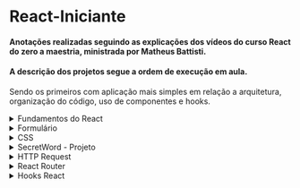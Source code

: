 # React-Iniciante

#### Anotações realizadas seguindo as explicações dos vídeos do curso React do zero a maestria,  ministrada por Matheus Battisti.

#### A descrição dos projetos segue a ordem de execução em aula.
Sendo os primeiros com aplicação mais simples em relação a arquitetura, organização do código, uso de componentes e hooks.

<details>
  <summary>Fundamentos do React</summary>
  
#### Node.Js 
- e uma biblioteca, runtime de javScript, utilizada por um compilador durante a execução do programa, éconstruida em V8 da Google.
  - Temos um código JavaScript rodando em C++ para garantir alta performance.
  - Download Node : nodejs.org
  - Verificar versão do node, digitar no cmd: node -v

#### NPM 
- é um gerenciador de pacotes Node, permite utilizar bibliotecas de terceiros, e também é utilizado par executar determinados scripts no programa.
  - os módulos externos ficam na pasta node-modules, Ela deve ser descartável, a cada instalação do projeto baixamos todos os pacotes novamente.
  - O npm vem junto com o Node.
  - Verificar versão do npm, digitar no cmd: npm -v


Terminal Powershell é melhor que o cmd.

#### Modo comum de criar um proje em react:
      npx create-react-app nomedaaplicação

#### Modo mais atual de criar o projeto utilizando vite, o projeto é criado de forma mais rápida:
     npm create vite@latest
 - selecionar nome do projeto
- selecionar o framework (no caso escolher react)
- selecionar a variant - JavScript ou TypeScript
- entrar na pasta no projeto que foi criada e rodar:
  - npm install ou npm i

#### Para rodar com vite:
     npm run dev

Extensão VS Code:
ES7 + React/Redux/React-Native
__________________________________________________________________________________

### Fundamentos do React

* Components
  - CamelCase
  - para importar colocar em forma de tag <Component/>

* Events (button, onClick)
  - Temos acesso ao argumento especial chamado events ou e. são os dados que o evento contém, se passar ele no log é possível ver tudo que o evento possui.

* Funções no evento
  - é possível passar a função criandoo uma () =>, porém não é recomendado criar uma função de bloco (função com mais de uma linha) nesse caso é melhor criar a função e chama-lano onclick.

* Imagem
  - Na pasta public manter as imagens que não possuem previsão de mudança, como logo, favicon
  - Na pasta assets as imagens que estão dentro do arquivo e poderão sofrer mudanças.

* Hooks
  - Todos os hooks começam com use
  - podemos criar nossos hooks, isso se chama custom hook
  - precisam ser importados
  - Hooks guarda ou alteram o estado de um dado


* Renderizar listas
  - map ex: <div>
	 <ul>
	  {list.map((item) => (
	    <li>{item}</li>))}
	 </ul>
	</div>

o list foi inicializado com useState contendo um array de nomes
ex: const [list] = useState(["Juliana", "Claudia", "Priscila"])


* Propriedade Key
  - o react precisa de uma chave única para cada um dos itens listados, isso ajuda a renderizar os componentes.
  - Podemos usar o id ou o index, mas o ideal é utilizar o id, em ultimo caso se usa o idex.
  - map ex com index: <div>
	 <ul>
	  {list.map((item,i) => (
	    <li key={i}>{item}</li>))}
	 </ul>
	</div>

* Previous State
  - permite pegar o dado ems eu valor original dentro de um set de dado
  - usado paramodificar listas, pois temoso valor antigo e transformamos em um valor novo
  - o primeiro argumento de um set sempre será o previous state
  - para chamar colocar prev+nome do state
  - ex: prevList

* Renderização condicional
  - é quando imprimimos uma parte do template baseado em uma condição
  - usa if para checar
  - ex: em caso de usuario autenticado/não autenticado

* If/Else
  - utilizar ternário
  - condição ? bloco1 : bloco2

* Props
  - passar valores de um componente pai para um componente filho
  - muito útil quando os dados são carregados via banco de dados.
  - as props vem em um objeto no argumento da função do componente.
  - eu dou um nome para propriedade que eu vou enviar e depois igualo ela o valor
  - ex: nome={nome}.
    - o primeiro campo é o nome que dou para a propriedade, não importa o nome que vou dar, poderia ser bola={nome}.
    - o segundo campo é o valor da propriedade, ele precisa ser informad0 corretamente.

  -  - ao receber o props no filho , recebo no componente filho pelo nome que eu dei a ele.

* Desestruturar props - destructuring
  - É a forma mais atual e funcional para utilizar.
  - passo entre {} os nomes das propriedades que estou recebendo por props.

* Renderização de lista
  - modelo de construção: { cars.map((car)=>(
  - para acessar os dados preciso passar car.propriedadedesejada
)}

* Fragments
  - <></> É interessante utilizar quando precisamos ter mais de um elemento pai em um componente.
  - Ela serve como elemento pai, não alterando a estrutura HTML como acontece se utilizamos uma div.

* ChildrenProp
  - recurso utilizado quando um componente precisa ter jsx dentro dele
  - porém esse jsx vem do componente pai
  - então o componente age como um container abraçando estes elementos
  - children é considerada uma prop de um componente.
  - a propriedade children carrega outros elementos além do valor, como o HTML.
  - No componente pai passo o prop myValue e as propriedades que desejo que sejam mostradas dentro do componente filho, elas serão carregadas pelo prop children, essa funcionalidade é muito utilizada em context.
    
  ![image](https://github.com/JuCouto/React-Iniciante/assets/100319483/486fec32-02cf-49f7-8eba-fa2979cc3bf7)
  
  - no componente filho recebo o prop children e passo como objeto children onde será carregado as propriedades no pai, posso também receber mais de uma prop, como o myValue por exemplo:
    
   ![image](https://github.com/JuCouto/React-Iniciante/assets/100319483/8c1dcd7d-de3f-4d12-99f2-c43af25427a7)

  - Exemplo em tela:
 
    ![image](https://github.com/JuCouto/React-Iniciante/assets/100319483/5cb20c97-243b-4d9e-b68a-7940dd5007c8)

* Função em props -  PAI PARA FILHO
  - criar a função no component pai e enviar como prop para o component.
  - No componente filho a função pode ser ativada por um evento.
  - exemplo: função de deletar no pai, passo para o filho , e no filho chamo a função através do ícone de deletar.

* State lift - FILHO PARA PAI
  - valor levado do component filho para o pai
  - geralmente temos um componente que usa o state e outro que o altera
  - precisamos passar a alteração para o componente pai e este passa para o componente que usa o state

	* --> exemplo com 3 componentes:

	-- (estado gerenciado pelo componente pai)
	-- o state fica no pai
	-- a função está no pai
	-- passo o state para o filho1 por prop.

	-- (componente que consome esse estado)
	-- no filho1 recebo o parâmetro

	-- (componente que altera e eleva o estado, para eu ter um reconsumo do estado)
	-- no pai passo a função por props par o filho2.
	-- no filho2 recebo a função e faço o gerenciamento do que será passado/recebido na função que está criada no pai.
	-- criando um botão que vai ativar o evento para chamar a função e passar o valor para a função.

</details>

<details>
  <summary>Formulário</summary>

 </details>

 
<details>
  <summary>CSS</summary>

* CSS inline
	- style{{color:"red", margin: "25px", borderTop:"2px black solid" }}

* CSS de Componentes
	- Classe style.css
 - 
* Classe dinâmica 
usar if ternário para transitar entre duas className, pode ser usando para acessibilidade

CSS modules
é usando atualmente, obeneficio é não vazar css para outro componente, mesmo se eu chamar a mesma classename, ele só aceita se tiver a importação da pasta module.css
a convenção é nomecomponente.module.css

 </details>
 
<details>
  <summary>SecretWord - Projeto</summary>
  
- Projeto de um jogo similar ao jogo da forca.
  
- Nesse projeto as "responsabilidades" estão concentradas no App.
 
- É o primeiro projeto do curso, então foi criado de forma mais básica, sem usar todos os recursos do react.
 
  ![SecretWord](https://github.com/JuCouto/React-Iniciante/assets/100319483/17997dd8-ed8d-49e2-bbc0-a599f28c5c16)

** sugestão de melhoria: mostrar a palavra completa ao acertar todas asletras, no momento está trocando para a próxima palavra. 
</details>

<details>
  <summary>HTTP Request</summary>

  #### API
  - O projeto apresenta simulação de API utilizando o json server (npm i json-server)
  - Para acessa-lo criar uma pasta "data"e arquivo db.json. colar seu modelo de json a ser consumido.
  - No package.json em scripts colar:   <br>"server": "json-server --watch data/db.json".
  - Para rodar o projeto, iniciar com  o jsonserver, pois por default ele abre na porta 3000.<br>
o react vai abrir em outra porta se a 3000 estiver ocupada, ou usando o vite vai abrir  na 5173
  - <b>npm run server</b>

  - O código possui comentários para facilitar o acompanhamento no que foi acrescentado nas aulas.
![Http](https://github.com/JuCouto/React-Iniciante/assets/100319483/079a99c9-aabb-4709-a2d3-c6ff2df297ef)

</details>

<details>
  <summary>React Router</summary>


</details>

<details>
  <summary>Hooks React</summary>

### UseState
- O principal propósito é gerenciar valores.
- Podemos consultar uma valor e alterá-lo.
- Isso permite re-renderizar um componente, o que não é possível com a manipulação de variáveis.

### useState e inputs
- Atrelando o useState a um input podemos fazer algumas ações:
  - alteração de um state por evento de onChange
  - Limpeza de inputs(Controlled input => tem que atrelar o value do input  ao valor do state)
  - Após preenchimento total do form, unir os statese fazer um envio dos dados ao back-end


### useReducer
- Tem a mesma função do useState, ele gerencia valores
- Porém temos a possibilidade de executar uma função na hora da alteração do valor.
- O useReducer recebe um valor para gerenciar e uma função para alterar esse valor.
- Cria a função, e através de uma action ela é executada. por ex: um onClick, em uma função mais simples.
* O reducer geralmente tem aplicações mais complexas, utilizando a estrutura switch com actions

** No código tem um exemplo utilizando o switch, para uma lista de tarefas

### useEffect
- Pode ser utilizado para alterações no DOM, requisições HTTP, entre outras
- O principal motivo de utiliza-lo é poder controlar quantas vezes algo acontece
- A sintaxe é formada por uma função a ser executada e um array de dependências.
- Se utilizar o useEffect com array de dependencias vazio a função é executada apenas uma vez.

#### useEffect com array de dependências:
quando passamos uma dependência criada no useState no array do useEffect para ser "vigiada"

#### Limpeza do useEffect
- Em alguns casos é necessário ter um cleanup no useEffect para garantir o funcionamento
ex: um timeout que ao mudar de página pode continuar a ser executado

### useDebounce
- Hook personalizado para controlar o tempo para execução da chamada na API, ele permite a execução da função após executar o tempo de espera determinado.
- modelo de componente Search sendo chamado no about, consumindo essa api https://kitsu.docs.apiary.io/#introduction/json:api.
- O componente SEARCHINPUT tem a implementação do debaunce.
- 
</details>
